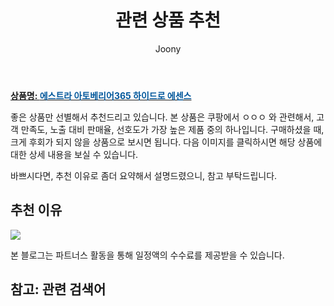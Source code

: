 ﻿---
layout: post
title:  "관련 상품 추천"
author: Joony
categories: [ 가구/인테리어 ]
tags: []
image:  
description: "쿠팡에서 ㅇㅇㅇ 관련 상품으로 가장 고객 선호도가 높은 제품 중 하나입니다."
---

<a href="https://link.coupang.com/re/AFFSDP?lptag=AF4928167&pageKey=5652683426&itemId=9255325707&vendorItemId=77071153916&traceid=V0-183-5fce8f5396118bd3"><b>상품명: <font color='#01579B'>에스트라 아토베리어365 하이드로 에센스</font></b></a>

좋은 상품만 선별해서 추천드리고 있습니다.
본 상품은 쿠팡에서 ㅇㅇㅇ 와 관련해서, 고객 만족도, 노출 대비 판매율, 선호도가 가장 높은 제품 중의 하나입니다.
구매하셨을 때, 크게 후회가 되지 않을 상품으로 보시면 됩니다. 
다음 이미지를 클릭하시면 해당 상품에 대한 상세 내용을 보실 수 있습니다.

바쁘시다면, 추천 이유로 좀더 요약해서 설명드렸으니, 참고 부탁드립니다.

## 추천 이유 

<a href="23,890원"><img src="https://link.coupang.com/re/AFFSDP?lptag=AF4928167&pageKey=5652683426&itemId=9255325707&vendorItemId=77071153916&traceid=V0-183-5fce8f5396118bd3"></a> 

본 블로그는 파트너스 활동을 통해 일정액의 수수료를 제공받을 수 있습니다.

## 참고: 관련 검색어    
